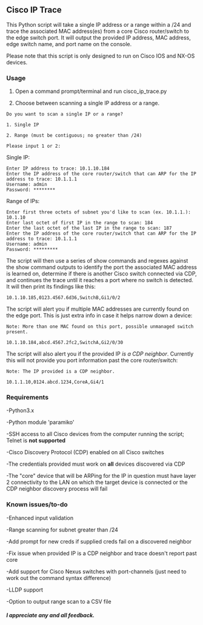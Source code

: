## Cisco IP Trace

This Python script will take a single IP address or a range within a /24 and trace the associated MAC address(es) from a core Cisco router/switch to the edge switch port. It will output the provided IP address, MAC address, edge switch name, and port name on the console.

Please note that this script is only designed to run on Cisco IOS and NX-OS devices.

### Usage

1. Open a command prompt/terminal and run cisco_ip_trace.py 

2. Choose between scanning a single IP address or a range.

```
Do you want to scan a single IP or a range?

1. Single IP

2. Range (must be contiguous; no greater than /24)

Please input 1 or 2:
```

Single IP:

```
Enter IP address to trace: 10.1.10.184
Enter the IP address of the core router/switch that can ARP for the IP address to trace: 10.1.1.1
Username: admin
Password: ********
```

Range of IPs:

```
Enter first three octets of subnet you'd like to scan (ex. 10.1.1.): 10.1.10
Enter last octet of first IP in the range to scan: 184
Enter the last octet of the last IP in the range to scan: 187
Enter the IP address of the core router/switch that can ARP for the IP address to trace: 10.1.1.1
Username: admin
Password: *********
```

The script will then use a series of show commands and regexes against the show command outputs to identify the port the associated MAC address is learned on, determine if there is another Cisco switch connected via CDP, and continues the trace until it reaches a port where no switch is detected. It will then print its findings like this:

`10.1.10.185,0123.4567.6d36,SwitchB,Gi1/0/2`

The script will alert you if multiple MAC addresses are currently found on the edge port. This is just extra info in case it helps narrow down a device:

```
Note: More than one MAC found on this port, possible unmanaged switch present.

10.1.10.184,abcd.4567.2fc2,SwitchA,Gi2/0/30
```

The script will also alert you if the provided IP *is a CDP neighbor*. Currently this will not provide you port information past the core router/switch:

```
Note: The IP provided is a CDP neighbor.

10.1.1.10,0124.abcd.1234,CoreA,Gi4/1
```

### Requirements

-Python3.x

-Python module 'paramiko'

-SSH access to all Cisco devices from the computer running the script; Telnet is **not supported**

-Cisco Discovery Protocol (CDP) enabled on all Cisco switches

-The credentials provided must work on **all** devices discovered via CDP

-The "core" device that will be ARPing for the IP in question must have layer 2 connectivity to the LAN on which the target device is connected or the CDP neighbor discovery process will fail

### Known issues/to-do

-Enhanced input validation

-Range scanning for subnet greater than /24

-Add prompt for new creds if supplied creds fail on a discovered neighbor

-Fix issue when provided IP is a CDP neighbor and trace doesn't report past core

-Add support for Cisco Nexus switches with port-channels (just need to work out the command syntax difference)

-LLDP support

-Option to output range scan to a CSV file

##### I appreciate any and all feedback.
